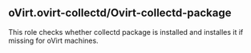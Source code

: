 ## oVirt.ovirt-collectd/Ovirt-collectd-package

This role checks whether collectd package is installed
and installes it if missing for oVirt machines.
